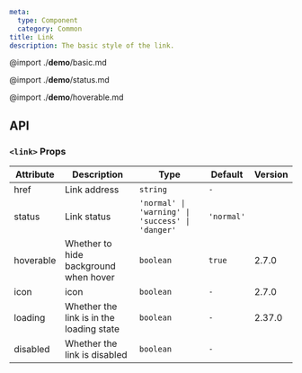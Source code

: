 ```yaml
meta:
  type: Component
  category: Common
title: Link
description: The basic style of the link.
```

@import ./**demo**/basic.md

@import ./**demo**/status.md

@import ./**demo**/hoverable.md


## API

### `<link>` Props

|Attribute|Description|Type|Default|Version|
|---|---|---|---|---|
|href|Link address|`string`|`-`||
|status|Link status|`'normal' \| 'warning' \| 'success' \| 'danger'`|`'normal'`||
|hoverable|Whether to hide background when hover|`boolean`|`true`|2.7.0|
|icon|icon|`boolean`|`-`|2.7.0|
|loading|Whether the link is in the loading state|`boolean`|`-`|2.37.0|
|disabled|Whether the link is disabled|`boolean`|`-`||